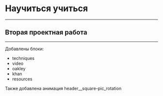 # **Научиться учиться**
------

## Вторая проектная работа
------
Добавлены блоки: 
* techniques
* video
* oakley 
* khan
* resources

Также добавлена анимация header__square-pic_rotation